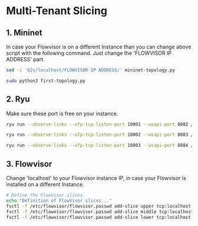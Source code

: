 # Multi-Tenant Slicing

## 1. Mininet

In case your Flowvisor is on a different Instance than you can change above script with the following command. Just change the 'FLOWVISOR IP ADDRESS' part.

```bash
sed -i '62s/localhost/FLOWVISOR IP ADDRESS/' mininet-topology.py
```

```bash
sudo python3 first-topology.py
```

## 2. Ryu

Make sure these port is free on your instance.
```bash
ryu run --observe-links --ofp-tcp-listen-port 10001 --wsapi-port 8082 /usr/local/lib/python3.8/dist-packages/ryu/app/gui_topology/gui_topology.py ryu-upperslice.py
```

```bash
ryu run --observe-links --ofp-tcp-listen-port 10002 --wsapi-port 8083 /usr/local/lib/python3.8/dist-packages/ryu/app/gui_topology/gui_topology.py ryu-middleslice.py
```

```bash
ryu run --observe-links --ofp-tcp-listen-port 10003 --wsapi-port 8084 /usr/local/lib/python3.8/dist-packages/ryu/app/gui_topology/gui_topology.py ryu-lowerslice.py
```

## 3. Flowvisor

Change 'localhost' to your Flowvisor instance IP, in case your Flowvisor is installed on a different Instance.
```bash
# Define the FlowVisor slices
echo "Definition of FlowVisor slices..."
fvctl -f /etc/flowvisor/flowvisor.passwd add-slice upper tcp:localhost:10001 admin@upperslice
fvctl -f /etc/flowvisor/flowvisor.passwd add-slice middle tcp:localhost:10002 admin@middleslice
fvctl -f /etc/flowvisor/flowvisor.passwd add-slice lower tcp:localhost:10003 admin@lowerslice
```